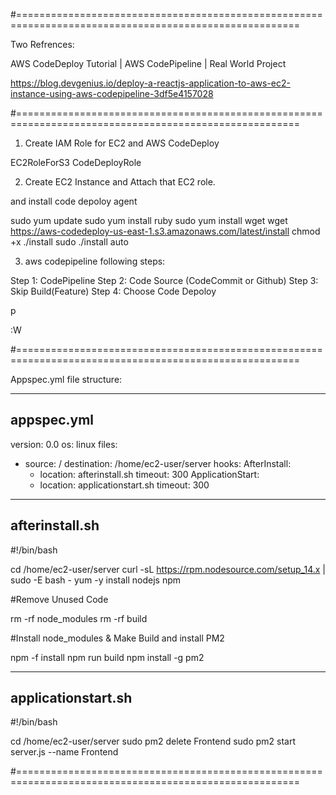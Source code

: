 #=======================================================================================================

Two Refrences:

AWS CodeDeploy Tutorial | AWS CodePipeline | Real World Project

https://blog.devgenius.io/deploy-a-reactjs-application-to-aws-ec2-instance-using-aws-codepipeline-3df5e4157028


#=======================================================================================================

1. Create IAM Role for EC2 and AWS CodeDeploy

EC2RoleForS3
CodeDeployRole

2. Create EC2 Instance and Attach that EC2 role.

and install code depoloy agent

sudo yum update
sudo yum install ruby
sudo yum install wget
wget https://aws-codedeploy-us-east-1.s3.amazonaws.com/latest/install
chmod +x ./install
sudo ./install auto


3. aws codepipeline following steps:

Step 1: CodePipeline
Step 2: Code Source (CodeCommit or Github)
Step 3: Skip Build(Feature)
Step 4: Choose Code Depoloy


p


:W

#=======================================================================================================

Appspec.yml file structure:


--------------------
appspec.yml
--------------------

version: 0.0
os: linux
files:
  - source: /
    destination: /home/ec2-user/server
hooks:
  AfterInstall:
    - location: afterinstall.sh
      timeout: 300
  ApplicationStart:
    - location: applicationstart.sh
      timeout: 300

--------------------
afterinstall.sh
--------------------

#!/bin/bash

cd /home/ec2-user/server
curl -sL https://rpm.nodesource.com/setup_14.x | sudo -E bash -
yum -y install nodejs npm


#Remove Unused Code

rm -rf node_modules
rm -rf build

#Install node_modules & Make Build and install PM2

npm -f install
npm run build
npm install -g pm2


--------------------
applicationstart.sh
--------------------

#!/bin/bash

cd /home/ec2-user/server
sudo pm2 delete Frontend
sudo pm2 start server.js --name Frontend

#=======================================================================================================

